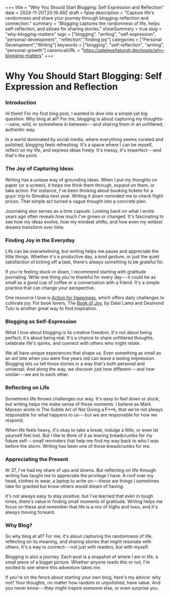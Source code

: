 +++
title = "Why You Should Start Blogging: Self Expression and Reflection"
date = 2024-11-20T20:16:49Z
draft = false
description = "Capture life's randomness and share your journey through blogging-reflection and connection."
summary = "Blogging captures the randomness of life, helps self-reflection, and allows for sharing stories."
showSummary = true
slug = "why-blogging-matters"
tags = ["blogging", "writing", "self-expression", "personal-development", "reflection","finding joy"]
categories = ["Personal Development","Writing"]
keywords = ["blogging", "self-reflection", "writing", "personal-growth"]
canonicalURL = "https://adeleyeifaturoti.dev/posts/why-blogging-matters"
+++

# Why You Should Start Blogging: Self Expression and Reflection

### Introduction

Hi there! For my first blog post, I wanted to dive into a simple yet big
question: Why blog at all? For me, blogging is about capturing my
thoughts---sane, wild, or somewhere in between---and sharing them in an
unfiltered, authentic way.

In a world dominated by social media, where everything seems curated and
polished, blogging feels refreshing. It's a space where I can be myself, reflect
on my life, and express ideas freely. It's messy, it's imperfect---and that's
the point.

### The Joy of Capturing Ideas

Writing has a unique way of grounding ideas. When I put my thoughts on paper (or
a screen), it helps me think them through, expand on them, or take action. For
instance, I've been thinking about booking tickets for a guys' trip to Slovakia
next year. Writing it down reminded me to check flight prices. That simple act
turned a vague thought into a concrete plan.

Journaling also serves as a time capsule. Looking back on what I wrote years ago
often reveals how much I've grown or changed. It's fascinating to see how my
ideas evolve, how my mindset shifts, and how even my wildest dreams transform
over time.

### Finding Joy in the Everyday

Life can be overwhelming, but writing helps me pause and appreciate the little
things. Whether it's a productive day, a kind gesture, or just the quiet
satisfaction of ticking off a task, there's always something to be grateful for.

If you're feeling stuck or down, I recommend starting with gratitude journaling.
Write one thing you're thankful for every day---it could be as small as a good
cup of coffee or a conversation with a friend. It's a simple practice that can
change your perspective.

One resource I love is
[Action for Happiness](https://www.actionforhappiness.org "Action for Happiness Homepage"),
which offers daily challenges to cultivate joy. For book lovers, The
[Book of Joy](https://www.goodreads.com/book/show/29496453-the-book-of-joy?from_search=true&from_srp=true&qid=4X7hjHVCYP&rank=1 "Goodreads - The Book of Joy by Dalai Lama and Desmond Tutu"),
by Dalai Lama and Desmond Tutu is another great way to find inspiration.

### Blogging as Self-Expression

What I love about blogging is its creative freedom. It's not about being
perfect; it's about being real. It's a chance to share unfiltered thoughts,
celebrate life's quirks, and connect with others who might relate.

We all have unique experiences that shape us. Even something as small as an ant
bite when you were five years old can leave a lasting impression. Blogging lets
us tell those stories in a way that's both personal and universal. And along the
way, we discover just how different---and how similar---we are to each other.

### Reflecting on Life

Sometimes life throws challenges our way. It's easy to feel down or stuck, but
writing helps me make sense of those moments. I believe as Mark Manson wrote in
The Subtle Art of Not Giving a F\*\*k, that we're not always responsible for
what happens to us---but we are responsible for how we respond.

When life feels heavy, it's okay to take a break, indulge a little, or even let
yourself feel lost. But I like to think of it as leaving breadcrumbs for my
future self---small reminders that help me find my way back to who I was before
the storm. Writing has been one of those breadcrumbs for me.

### Appreciating the Present

At 37, I've had my share of ups and downs. But reflecting on life through
writing has taught me to appreciate the privilege I have. A roof over my head,
clothes to wear, a laptop to write on---these are things I sometimes take for
granted but know others would dream of having.

It's not always easy to stay positive, but I've learned that even in tough
times, there's value in finding small moments of gratitude. Writing helps me
focus on these and remember that life is a mix of highs and lows, and it's
always moving forward.

### Why Blog?

So why blog at all? For me, it's about capturing the randomness of life,
reflecting on its meaning, and sharing stories that might resonate with others.
It's a way to connect---not just with readers, but with myself.

Blogging is also a journey. Each post is a snapshot of where I am in life, a
small piece of a bigger picture. Whether anyone reads this or not, I'm excited
to see where this adventure takes me.

If you're on the fence about starting your own blog, here's my advice: why not?
Your thoughts, no matter how random or unpolished, have value. And you never
know---they might inspire someone else, or even surprise you.
